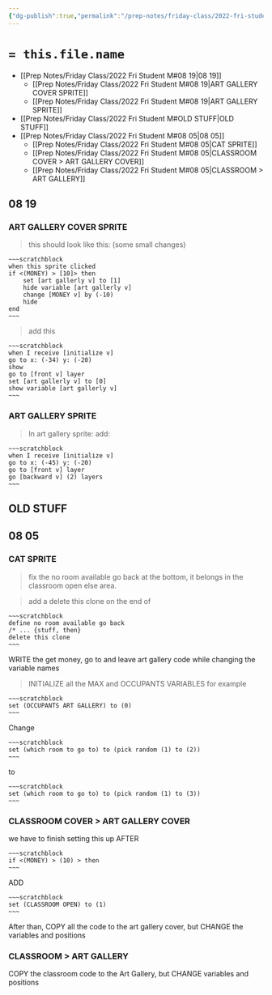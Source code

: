 ```yaml
---
{"dg-publish":true,"permalink":"/prep-notes/friday-class/2022-fri-student-m/","dgHomeLink":true,"dgPassFrontmatter":false}
---
```





# `= this.file.name`
- [[Prep Notes/Friday Class/2022 Fri Student M#08 19|08 19]]
	- [[Prep Notes/Friday Class/2022 Fri Student M#08 19|ART GALLERY COVER SPRITE]]
	- [[Prep Notes/Friday Class/2022 Fri Student M#08 19|ART GALLERY SPRITE]]
- [[Prep Notes/Friday Class/2022 Fri Student M#OLD STUFF|OLD STUFF]]
- [[Prep Notes/Friday Class/2022 Fri Student M#08 05|08 05]]
	- [[Prep Notes/Friday Class/2022 Fri Student M#08 05|CAT SPRITE]]
	- [[Prep Notes/Friday Class/2022 Fri Student M#08 05|CLASSROOM COVER > ART GALLERY COVER]]
	- [[Prep Notes/Friday Class/2022 Fri Student M#08 05|CLASSROOM > ART GALLERY]]



## 08 19

### ART GALLERY COVER SPRITE

> this should look like this: (some small changes)

```ad-scratch
~~~scratchblock
when this sprite clicked
if <(MONEY) > [10]> then
    set [art gallerly v] to [1]
    hide variable [art gallerly v]
    change [MONEY v] by (-10)
    hide
end
~~~
```

> add this

```ad-scratch
~~~scratchblock
when I receive [initialize v]
go to x: (-34) y: (-20)
show
go to [front v] layer
set [art gallerly v] to [0]
show variable [art gallerly v]
~~~
```

### ART GALLERY SPRITE

> In art gallery sprite:
> add:


```ad-scratch
~~~scratchblock
when I receive [initialize v]
go to x: (-45) y: (-20)
go to [front v] layer
go [backward v] (2) layers
~~~
```


## OLD STUFF
## 08 05

### CAT SPRITE

>fix the no room available go back at the bottom,
it belongs in the classroom open else area.

>add a delete this clone on the end of
```ad-scratch
~~~scratchblock
define no room available go back
/* ... {stuff, then}
delete this clone
~~~
```


WRITE the get money, go to and leave art gallery code
while changing the variable names

>INITIALIZE all the MAX and OCCUPANTS VARIABLES
for example

```ad-scratch
~~~scratchblock
set (OCCUPANTS ART GALLERY) to (0)
~~~
```

Change 

```ad-scratch
~~~scratchblock
set (which room to go to) to (pick random (1) to (2))
~~~
```
to
```ad-scratch
~~~scratchblock
set (which room to go to) to (pick random (1) to (3))
~~~
```







### CLASSROOM COVER > ART GALLERY COVER

we have to finish setting this up
AFTER
```ad-scratch
~~~scratchblock
if <(MONEY) > (10) > then
~~~
```
ADD
```ad-scratch
~~~scratchblock
set (CLASSROOM OPEN) to (1)
~~~
```

After than, COPY all the code to the art gallery cover,
but CHANGE the variables and positions


### CLASSROOM > ART GALLERY


COPY the classroom code to the Art Gallery,
but CHANGE variables and positions


